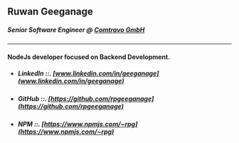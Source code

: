 ## Ruwan Geeganage
##### Senior Software Engineer @ [Comtravo GmbH](https://comtravo.com/de/)
---
#### NodeJs developer focused on Backend Development.
* ##### LinkedIn ::. [www.linkedin.com/in/geeganage](www.linkedin.com/in/geeganage)
* ##### GitHub ::.  [https://github.com/rpgeeganage](https://github.com/rpgeeganage)
* ##### NPM ::. [https://www.npmjs.com/~rpg](https://www.npmjs.com/~rpg)
